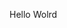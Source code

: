Hello Wolrd


























































































































































































































































































































































































































































































































































































































































































































































































































































































































































































































































































































































































































































































































































































































































































































































































































































































































































































































































































































































































































































































































































































































































































































































































































































































































































































































































































































































































































































































































































































































































































































































































































































































































































































































































































































































































































































































































































































































































































































































































































































































































































































































































































































































































































































































































































































































